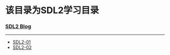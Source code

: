 # 该目录为SDL2学习目录
### [SDL2 Blog](https://alexzhu2001.github.io/tags/SDL2/)
----
* [SDL2-01](https://alexzhu2001.github.io/2021/01/22/SDL-DAY1/)
* [SDL2-02](https://alexzhu2001.github.io/2021/01/26/SDL-DAY2/)
